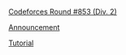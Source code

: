 [Codeforces Round #853 (Div. 2)](https://codeforces.com/contest/1789)

[Announcement](https://codeforces.com/blog/entry/113166)

[Tutorial](https://codeforces.com/blog/entry/113246)
